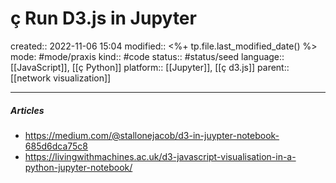 # ç Run D3.js in Jupyter
created:: 2022-11-06 15:04
modified:: <%+ tp.file.last_modified_date() %>
mode: #mode/praxis 
kind:: #code
status:: #status/seed
language:: [[JavaScript]], [[ç Python]]
platform:: [[Jupyter]], [[ç d3.js]]
parent:: [[network visualization]]
***

##### Articles
* https://medium.com/@stallonejacob/d3-in-juypter-notebook-685d6dca75c8
* https://livingwithmachines.ac.uk/d3-javascript-visualisation-in-a-python-jupyter-notebook/